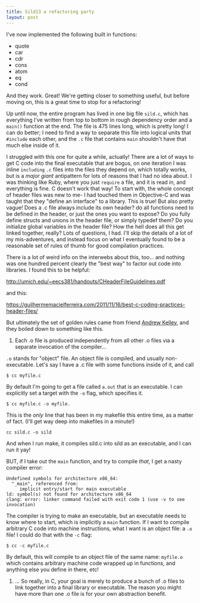 ```yaml
---
title: Sild13 a refactoring party
layout: post
---
```


I've now implemented the following built in functions:

- quote
- car
- cdr
- cons
- atom
- eq
- cond

And they work. Great! We're getting closer to something useful, but before
moving on, this is a great time to stop for a refactoring!

Up until now, the entire program has lived in one big file `sild.c`, which has
everything I've written from top to bottom in rough dependency order and a
`main()` function at the end. The file is 475 lines long, which is pretty long!
I can do better; I need to find a way to separate this file into logical units
that `#include` each other, and the `.c` file that contains `main` shouldn't
have that much else inside of it.

I struggled with this one for quite a while, actually! There are a lot of ways
to get C code into the final executable that are bogus, on one iteration I was
inline `including` `.c` files into the files they depend on, which totally
works, but is a _major giant_ antipattern for lots of reasons that I had no
idea about. I was thinking like Ruby, where you just `require` a file, and it
is read in, and everything is fine. C doesn't work that way! To start with, the
whole concept of header files was new to me- I had touched them in Objective-C
and was taught that they "define an interface" to a library. This is true! But
also pretty vague! Does a .c file always include its own header? do all
functions need to be defined in the header, or just the ones you want to
expose? Do you fully define structs and unions in the header file, or simply
typedef them? Do you initialize global variables in the header file? How the
hell does all this get linked together, really? Lots of questions, I had.  I'll
skip the details of a lot of my mis-adventures, and instead focus on what I
eventually found to be a reasonable set of rules of thumb for good compilation
practices.


There is a lot of weird info on the interwebs about this, too...
and nothing was one hundred percent clearly the "best way" to factor out code
into libraries. I found this to be helpful:

http://umich.edu/~eecs381/handouts/CHeaderFileGuidelines.pdf

and this:

https://guilhermemacielferreira.com/2011/11/16/best-c-coding-practices-header-files/

But ultimately the set of golden rules came from friend [Andrew
Kelley](https://github.com/andrewrk), and they boiled down to something like this.

1. Each .o file is produced independently from all other .o files via a
separate invocation of the compiler...

`.o` stands for "object" file. An object file is compiled, and usually
non-executable. Let's say I have a .c file with some functions inside of it, and call

```
$ cc myfile.c
```

By default I'm going to get a file called `a.out` that is an executable. I can
explicitly set a target with the `-o` flag, which specifies it.

```
$ cc myfile.c -o myfile.
```

This is the _only_ line that has been in my makefile this entire time, as a
matter of fact. (I'll get way deep into makefiles in a minute!)

```
cc sild.c -o sild
```

And when I run make, it compiles sild.c into sild as an executable, and I can
run it yay!


BUT, if I take out the `main` function, and try to compile _that_, I get a
nasty compiler error:

```
Undefined symbols for architecture x86_64:
  "_main", referenced from:
     implicit entry/start for main executable
ld: symbol(s) not found for architecture x86_64
clang: error: linker command failed with exit code 1 (use -v to see invocation)
```

The compiler is trying to make an executable, but an executable needs to know
where to start, which is implicitly a `main` function. If I want to compile
arbitrary C code into machine instructions, what I want is an object file: a
`.o` file! I could do that with the `-c` flag:

```
$ cc -c myfile.c
```

By default, this will compile to an object file of the same name: `myfile.o`
which contains arbitrary machine code wrapped up in functions, and anything
else you define in there, etc!

1. ... So really, in C, your goal is merely to produce a bunch of .o files to link together into a final library or executable. The reason you might have more than one .o file is for your own abstraction benefit.

